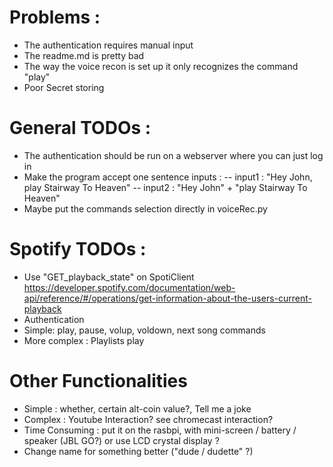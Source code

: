 # Problems : 
- The authentication requires manual input
- The readme.md is pretty bad
- The way the voice recon is set up it only recognizes the command "play"
- Poor Secret storing


# General TODOs :
- The authentication should be run on a webserver where you can just log in
- Make the program accept one sentence inputs : 
 -- input1 : "Hey John, play Stairway To Heaven"
 -- input2 : "Hey John" + "play Stairway To Heaven"
- Maybe put the commands selection directly in voiceRec.py


# Spotify TODOs :
- Use "GET_playback_state" on SpotiClient https://developer.spotify.com/documentation/web-api/reference/#/operations/get-information-about-the-users-current-playback
- Authentication
- Simple: play, pause, volup, voldown, next song commands
- More complex : Playlists play

# Other Functionalities
- Simple : whether, certain alt-coin value?, Tell me a joke
- Complex : Youtube Interaction? see chromecast interaction?
- Time Consuming : put it on the rasbpi, with mini-screen / battery / speaker (JBL GO?)
    or use LCD crystal display ?  
- Change name for something better ("dude / dudette" ?)




